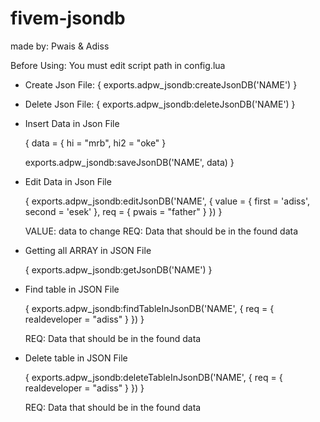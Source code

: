 # fivem-jsondb
made by: Pwais &amp; Adiss


<!-- JSON DATABASE EXAMPLE USING -->


Before Using: You must edit script path in config.lua

- Create Json File: 
    { 
    exports.adpw_jsondb:createJsonDB('NAME') 
    }


- Delete Json File:
    { exports.adpw_jsondb:deleteJsonDB('NAME') }

- Insert Data in Json File 

    { data = {
        hi = "mrb",
        hi2 = "oke"
    }

    exports.adpw_jsondb:saveJsonDB('NAME', data) }




- Edit Data in Json File 

    { exports.adpw_jsondb:editJsonDB('NAME', {
        value = {
            first = 'adiss',
            second = 'esek'
        },
        req = {
            pwais = "father"
        }
    }) }

    VALUE: data to change
    REQ: Data that should be in the found data





- Getting all ARRAY in JSON File

    { exports.adpw_jsondb:getJsonDB('NAME') }





- Find table in JSON File

    { exports.adpw_jsondb:findTableInJsonDB('NAME', {
        req = {
            realdeveloper = "adiss"
        }
    }) }

    REQ: Data that should be in the found data






- Delete table in JSON File

    { exports.adpw_jsondb:deleteTableInJsonDB('NAME', {
        req = {
            realdeveloper = "adiss"
        }
    }) }

    REQ: Data that should be in the found data 
    
    
